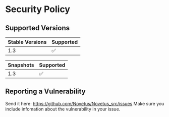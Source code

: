 # Security Policy

## Supported Versions

|Stable Versions|Supported|
|-------|-------|
| 1.3 |:white_check_mark:|

|Snapshots|Supported|
|-------|-------|
| 1.3 |:white_check_mark:|

## Reporting a Vulnerability

Send it here: https://github.com/Novetus/Novetus_src/issues 
Make sure you include infomation about the vulnerability in your issue.
